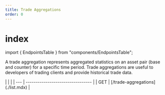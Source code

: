 ```yaml
---
title: Trade Aggregations
order: 0
---
```


# index

import { EndpointsTable } from "components/EndpointsTable";

A trade aggregation represents aggregated statistics on an asset pair \(base and counter\) for a specific time period. Trade aggregations are useful to developers of trading clients and provide historical trade data.

 \| \| \| \| --- \| --------------------------------- \| \| GET \| \[/trade-aggregations\]\(./list.mdx\) \|

